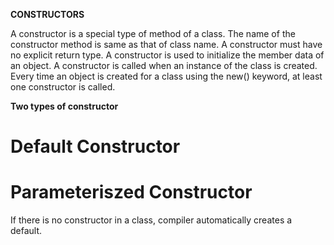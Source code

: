 **CONSTRUCTORS**

A constructor is a special type of method of a class.
The name of the constructor method is same as that of class name.
A constructor must have no explicit return type.
A constructor is used to initialize the member data of an object.
A constructor is called when an instance of the class is created.
Every time an object is created for a class using the new() keyword, at least one constructor is called.


**Two types of constructor**
# Default Constructor
# Parameteriszed Constructor

If there is no constructor in a class, compiler automatically creates a default.
